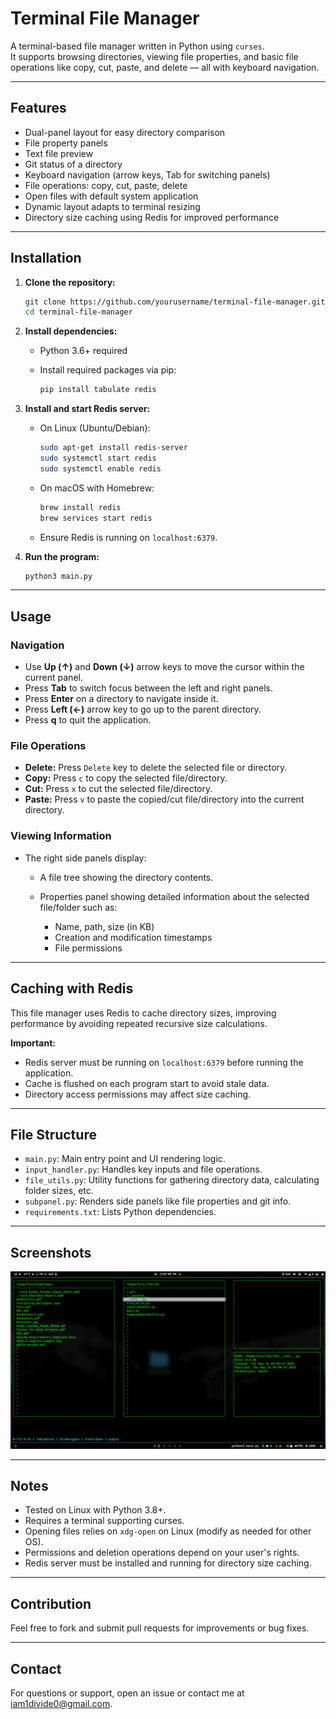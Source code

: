 
# Terminal File Manager

A terminal-based file manager written in Python using `curses`.  
It supports browsing directories, viewing file properties, and basic file operations like copy, cut, paste, and delete — all with keyboard navigation.

---

## Features

- Dual-panel layout for easy directory comparison  
- File property panels
- Text file preview
- Git status of a directory  
- Keyboard navigation (arrow keys, Tab for switching panels)  
- File operations: copy, cut, paste, delete   
- Open files with default system application  
- Dynamic layout adapts to terminal resizing  
- Directory size caching using Redis for improved performance  

---

## Installation

1. **Clone the repository:**

   ```bash
   git clone https://github.com/yourusername/terminal-file-manager.git
   cd terminal-file-manager
    ```

2. **Install dependencies:**

   * Python 3.6+ required
   * Install required packages via pip:

     ```bash
     pip install tabulate redis
     ```

3. **Install and start Redis server:**

   * On Linux (Ubuntu/Debian):

     ```bash
     sudo apt-get install redis-server
     sudo systemctl start redis
     sudo systemctl enable redis
     ```

   * On macOS with Homebrew:

     ```bash
     brew install redis
     brew services start redis
     ```

   * Ensure Redis is running on `localhost:6379`.

4. **Run the program:**

   ```bash
   python3 main.py
   ```

---

## Usage

### Navigation

* Use **Up (↑)** and **Down (↓)** arrow keys to move the cursor within the current panel.
* Press **Tab** to switch focus between the left and right panels.
* Press **Enter** on a directory to navigate inside it.
* Press **Left (←)** arrow key to go up to the parent directory.
* Press **q** to quit the application.

### File Operations

* **Delete:** Press `Delete` key to delete the selected file or directory.
* **Copy:** Press `c` to copy the selected file/directory.
* **Cut:** Press `x` to cut the selected file/directory.
* **Paste:** Press `v` to paste the copied/cut file/directory into the current directory.

### Viewing Information

* The right side panels display:

  * A file tree showing the directory contents.
  * Properties panel showing detailed information about the selected file/folder such as:

    * Name, path, size (in KB)
    * Creation and modification timestamps
    * File permissions

---

## Caching with Redis

This file manager uses Redis to cache directory sizes, improving performance by avoiding repeated recursive size calculations.


**Important:**

* Redis server must be running on `localhost:6379` before running the application.
* Cache is flushed on each program start to avoid stale data.
* Directory access permissions may affect size caching.

---

## File Structure

* `main.py`: Main entry point and UI rendering logic.
* `input_handler.py`: Handles key inputs and file operations.
* `file_utils.py`: Utility functions for gathering directory data, calculating folder sizes, etc.
* `subpanel.py`: Renders side panels like file properties and git info.
* `requirements.txt`: Lists Python dependencies.

---

## Screenshots

![Terminal File Manager UI](Screenshots/UI.png)

---

## Notes

* Tested on Linux with Python 3.8+.
* Requires a terminal supporting curses.
* Opening files relies on `xdg-open` on Linux (modify as needed for other OS).
* Permissions and deletion operations depend on your user's rights.
* Redis server must be installed and running for directory size caching.

---

## Contribution

Feel free to fork and submit pull requests for improvements or bug fixes.

---

## Contact

For questions or support, open an issue or contact me at [iam1divide0@gmail.com](mailto:iam1divide0@gmail.com).


